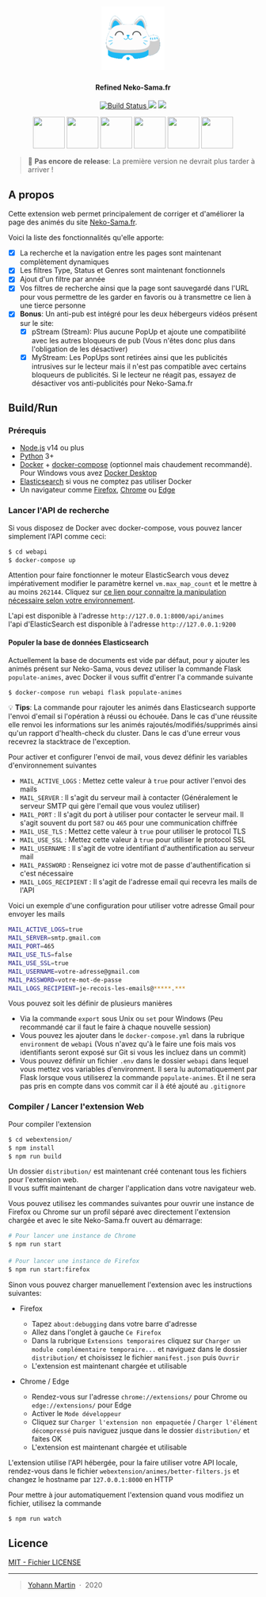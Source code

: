 <h1 align="center">
  <br>
  <img src="https://raw.githubusercontent.com/Astropilot/NekoSamaBetterFilters/master/webextension/icons/icon128.png" alt="Testify" width="128">
</h1>

<h4 align="center">
Refined Neko-Sama.fr</h4>

<p align="center">
  <a href="https://github.com/Astropilot/NekoSamaBetterFilters/actions">
    <img src="https://github.com/Astropilot/NekoSamaBetterFilters/workflows/Build%20%26%20Publish%20WebAPI/badge.svg"
         alt="Build Status">
  </a>
  <img src="https://img.shields.io/github/v/tag/Astropilot/NekoSamaBetterFilters">
  <img src="https://img.shields.io/badge/Made%20with-%E2%9D%A4%EF%B8%8F-yellow.svg">
</p>

<p align="center">
    <a href="#chrome" target="_blank"><img src="https://imgur.com/3C4iKO0.png" width="64" height="64"></a>
    <a href="#firefox" target="_blank"><img src="https://imgur.com/ihXsdDO.png" width="64" height="64"></a>
    <a href="#edge" target="_blank"><img src="https://imgur.com/vMcaXaw.png" width="64" height="64"></a>
    <a href="#vivaldi" target="_blank"><img src="https://imgur.com/EuDp4vP.png" width="64" height="64"></a>
    <a href="#brave" target="_blank"><img src="https://imgur.com/z8yjLZ2.png" width="64" height="64"></a>
    <a href="#tor" target="_blank"><img src="https://imgur.com/MQYBSrD.png" width="64" height="64"></a>
</p>

> :construction: **Pas encore de release**: La première version ne devrait plus tarder à arriver !

## A propos

Cette extension web permet principalement de corriger et d'améliorer la page des animés du site [Neko-Sama.fr](https://www.neko-sama.fr).

Voici la liste des fonctionnalités qu'elle apporte:

* [x] La recherche et la navigation entre les pages sont maintenant complètement dynamiques
* [x] Les filtres Type, Status et Genres sont maintenant fonctionnels
* [x] Ajout d'un filtre par année
* [x] Vos filtres de recherche ainsi que la page sont sauvegardé dans l'URL pour vous permettre de les garder en favoris ou à transmettre ce lien à une tierce personne
* [x] **Bonus**: Un anti-pub est intégré pour les deux hébergeurs vidéos présent sur le site:
    * [x] pStream (Stream): Plus aucune PopUp et ajoute une compatibilité avec les autres bloqueurs de pub (Vous n'êtes donc plus dans l'obligation de les désactiver)
    * [x] MyStream: Les PopUps sont retirées ainsi que les publicités intrusives sur le lecteur mais il n'est pas compatible avec certains bloqueurs de publicités. Si le lecteur ne réagit pas, essayez de désactiver vos anti-publicités pour Neko-Sama.fr

## Build/Run

### Prérequis

* [Node.js](https://nodejs.org) v14 ou plus
* [Python](https://www.python.org) 3+
* [Docker](https://www.docker.com) + [docker-compose](https://docs.docker.com/compose) (optionnel mais chaudement recommandé). Pour Windows vous avez [Docker Desktop](https://www.docker.com/products/docker-desktop)
* [Elasticsearch](https://www.elastic.co/fr/elasticsearch/) si vous ne comptez pas utiliser Docker
* Un navigateur comme [Firefox](https://www.mozilla.org/fr/firefox/new), [Chrome](https://www.google.fr/chrome) ou [Edge](https://www.microsoft.com/edge)

### Lancer l'API de recherche

Si vous disposez de Docker avec docker-compose, vous pouvez lancer simplement l'API comme ceci:
```sh
$ cd webapi
$ docker-compose up
```

Attention pour faire fonctionner le moteur ElasticSearch vous devez impérativement modifier le paramètre kernel `vm.max_map_count` et le mettre à au moins `262144`. Cliquez sur [ce lien pour connaitre la manipulation nécessaire selon votre environnement](https://www.elastic.co/guide/en/elasticsearch/reference/current/docker.html#_set_vm_max_map_count_to_at_least_262144).

L'api est disponible à l'adresse `http://127.0.0.1:8000/api/animes` <br>
l'api d'ElasticSearch est disponible à l'adresse `http://127.0.0.1:9200`

#### Populer la base de données Elasticsearch

Actuellement la base de documents est vide par défaut, pour y ajouter les animés présent sur Neko-Sama, vous devez utiliser la commande Flask `populate-animes`, avec Docker il vous suffit d'entrer l'a commande suivante
```sh
$ docker-compose run webapi flask populate-animes
```

:bulb: **Tips**: La commande pour rajouter les animés dans Elasticsearch supporte l'envoi d'email si l'opération à réussi ou échouée. Dans le cas d'une réussite elle renvoi les informations sur les animés rajoutés/modifiés/supprimés ainsi qu'un rapport d'health-check du cluster. Dans le cas d'une erreur vous recevrez la stacktrace de l'exception.

Pour activer et configurer l'envoi de mail, vous devez définir les variables d'environnement suivantes
* `MAIL_ACTIVE_LOGS` : Mettez cette valeur à `true` pour activer l'envoi des mails
* `MAIL_SERVER` : Il s'agit du serveur mail à contacter (Généralement le serveur SMTP qui gère l'email que vous voulez utiliser)
* `MAIL_PORT` : Il s'agit du port à utiliser pour contacter le serveur mail. Il s'agit souvent du port `587` ou `465` pour une communication chiffrée
* `MAIL_USE_TLS` : Mettez cette valeur à `true` pour utiliser le protocol TLS
* `MAIL_USE_SSL` : Mettez cette valeur à `true` pour utiliser le protocol SSL
* `MAIL_USERNAME` : Il s'agit de votre identifiant d'authentification au serveur mail
* `MAIL_PASSWORD` : Renseignez ici votre mot de passe d'authentification si c'est nécessaire
* `MAIL_LOGS_RECIPIENT` : Il s'agit de l'adresse email qui recevra les mails de l'API

Voici un exemple d'une configuration pour utiliser votre adresse Gmail pour envoyer les mails
```sh
MAIL_ACTIVE_LOGS=true
MAIL_SERVER=smtp.gmail.com
MAIL_PORT=465
MAIL_USE_TLS=false
MAIL_USE_SSL=true
MAIL_USERNAME=votre-adresse@gmail.com
MAIL_PASSWORD=votre-mot-de-passe
MAIL_LOGS_RECIPIENT=je-recois-les-emails@*****.***
```

Vous pouvez soit les définir de plusieurs manières
* Via la commande `export` sous Unix ou `set` pour Windows (Peu recommandé car il faut le faire à chaque nouvelle session)
* Vous pouvez les ajouter dans le `docker-compose.yml` dans la rubrique `environment` de `webapi` (Vous n'avez qu'à le faire une fois mais vos identifiants seront exposé sur Git si vous les incluez dans un commit)
* Vous pouvez définir un fichier `.env` dans le dossier `webapi` dans lequel vous mettez vos variables d'environment. Il sera lu automatiquement par Flask lorsque vous utiliserez la commande `populate-animes`. Et il ne sera pas pris en compte dans vos commit car il à été ajouté au `.gitignore`

### Compiler / Lancer l'extension Web

Pour compiler l'extension
```sh
$ cd webextension/
$ npm install
$ npm run build
```

Un dossier `distribution/` est maintenant créé contenant tous les fichiers pour l'extension web. <br>
Il vous suffit maintenant de charger l'application dans votre navigateur web.

Vous pouvez utilisez les commandes suivantes pour ouvrir une instance de Firefox ou Chrome sur un profil séparé avec directement l'extension chargée et avec le site Neko-Sama.fr ouvert au démarrage:
```sh
# Pour lancer une instance de Chrome
$ npm run start

# Pour lancer une instance de Firefox
$ npm run start:firefox
```

Sinon vous pouvez charger manuellement l'extension avec les instructions suivantes:

* Firefox
    * Tapez `about:debugging` dans votre barre d'adresse
    * Allez dans l'onglet à gauche `Ce Firefox`
    * Dans la rubrique `Extensions temporaires` cliquez sur `Charger un module complémentaire temporaire...` et naviguez dans le dossier `distribution/` et choisissez le fichier `manifest.json` puis `Ouvrir`
    * L'extension est maintenant chargée et utilisable

* Chrome / Edge
    * Rendez-vous sur l'adresse `chrome://extensions/` pour Chrome ou `edge://extensions/` pour Edge
    * Activer le `Mode développeur`
    * Cliquez sur `Charger l'extension non empaquetée` / `Charger l'élément décompressé` puis naviguez jusque dans le dossier `distribution/` et faites OK
    * L'extension est maintenant chargée et utilisable

L'extension utilise l'API hébergée, pour la faire utiliser votre API locale, rendez-vous dans le fichier `webextension/animes/better-filters.js` et changez le hostname par `127.0.0.1:8000` en HTTP

Pour mettre à jour automatiquement l'extension quand vous modifiez un fichier, utilisez la commande
```sh
$ npm run watch
```

## Licence

[MIT - Fichier LICENSE](https://github.com/Astropilot/NekoSamaBetterFilters/blob/master/LICENSE)

---

> [Yohann Martin](https://codexus.fr) &nbsp;&middot;&nbsp;
> 2020
